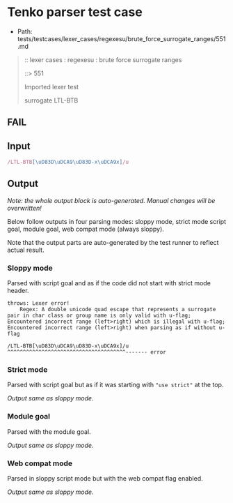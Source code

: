 # Tenko parser test case

- Path: tests/testcases/lexer_cases/regexesu/brute_force_surrogate_ranges/551.md

> :: lexer cases : regexesu : brute force surrogate ranges
>
> ::> 551
>
> Imported lexer test
>
> surrogate LTL-BTB

## FAIL

## Input

`````js
/LTL-BTB[\uD83D\uDCA9\uD83D-x\uDCA9x]/u
`````

## Output

_Note: the whole output block is auto-generated. Manual changes will be overwritten!_

Below follow outputs in four parsing modes: sloppy mode, strict mode script goal, module goal, web compat mode (always sloppy).

Note that the output parts are auto-generated by the test runner to reflect actual result.

### Sloppy mode

Parsed with script goal and as if the code did not start with strict mode header.

`````
throws: Lexer error!
    Regex: A double unicode quad escape that represents a surrogate pair in char class or group name is only valid with u-flag; Encountered incorrect range (left>right) which is illegal with u-flag; Encountered incorrect range (left>right) when parsing as if without u-flag

/LTL-BTB[\uD83D\uDCA9\uD83D-x\uDCA9x]/u
^^^^^^^^^^^^^^^^^^^^^^^^^^^^^^^^^^^^^^------- error
`````

### Strict mode

Parsed with script goal but as if it was starting with `"use strict"` at the top.

_Output same as sloppy mode._

### Module goal

Parsed with the module goal.

_Output same as sloppy mode._

### Web compat mode

Parsed in sloppy script mode but with the web compat flag enabled.

_Output same as sloppy mode._
